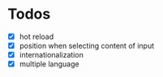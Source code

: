 # Todos
- [X] hot reload
- [X] position when selecting content of input
- [X] internationalization
- [X] multiple language
